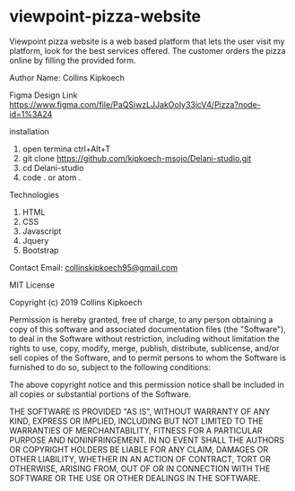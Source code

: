 # viewpoint-pizza-website
Viewpoint pizza website is a web based platform that lets the user visit my platform,
look for the best services offered. The customer orders the pizza online by filling the provided form.

Author
Name: Collins Kipkoech

Figma Design Link
https://www.figma.com/file/PaQSiwzLJJakOoIy33icV4/Pizza?node-id=1%3A24

installation
1. open termina ctrl+Alt+T
2. git clone https://github.com/kipkoech-msojo/Delani-studio.git
3. cd Delani-studio
4. code . or atom .

Technologies
1. HTML
2. CSS
3. Javascript
4. Jquery
5. Bootstrap

Contact
Email: collinskipkoech95@gmail.com

MIT License

Copyright (c) 2019 Collins Kipkoech

Permission is hereby granted, free of charge, to any person obtaining a copy
of this software and associated documentation files (the "Software"), to deal
in the Software without restriction, including without limitation the rights
to use, copy, modify, merge, publish, distribute, sublicense, and/or sell
copies of the Software, and to permit persons to whom the Software is
furnished to do so, subject to the following conditions:

The above copyright notice and this permission notice shall be included in all
copies or substantial portions of the Software.

THE SOFTWARE IS PROVIDED "AS IS", WITHOUT WARRANTY OF ANY KIND, EXPRESS OR
IMPLIED, INCLUDING BUT NOT LIMITED TO THE WARRANTIES OF MERCHANTABILITY,
FITNESS FOR A PARTICULAR PURPOSE AND NONINFRINGEMENT. IN NO EVENT SHALL THE
AUTHORS OR COPYRIGHT HOLDERS BE LIABLE FOR ANY CLAIM, DAMAGES OR OTHER
LIABILITY, WHETHER IN AN ACTION OF CONTRACT, TORT OR OTHERWISE, ARISING FROM,
OUT OF OR IN CONNECTION WITH THE SOFTWARE OR THE USE OR OTHER DEALINGS IN THE
SOFTWARE.

